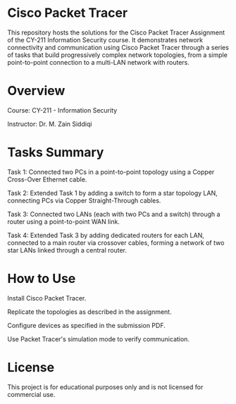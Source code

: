 # Cisco Packet Tracer
This repository hosts the solutions for the Cisco Packet Tracer Assignment of the CY-211 Information Security course. It demonstrates network connectivity and communication using Cisco Packet Tracer through a series of tasks that build progressively complex network topologies, from a simple point-to-point connection to a multi-LAN network with routers.

# Overview

Course: CY-211 - Information Security

Instructor: Dr. M. Zain Siddiqi

# Tasks Summary

Task 1: Connected two PCs in a point-to-point topology using a Copper Cross-Over Ethernet cable.

Task 2: Extended Task 1 by adding a switch to form a star topology LAN, connecting PCs via Copper Straight-Through cables.

Task 3: Connected two LANs (each with two PCs and a switch) through a router using a point-to-point WAN link.

Task 4: Extended Task 3 by adding dedicated routers for each LAN, connected to a main router via crossover cables, forming a network of two star LANs linked through a central router.

# How to Use

Install Cisco Packet Tracer.

Replicate the topologies as described in the assignment.

Configure devices as specified in the submission PDF.

Use Packet Tracer's simulation mode to verify communication.

# License

This project is for educational purposes only and is not licensed for commercial use.
